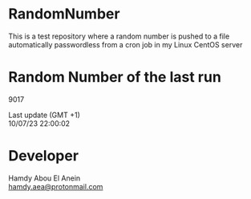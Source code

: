 # RandomNumber    
This is a test repository where a random number is pushed to a file automatically passwordless from a cron job in my Linux CentOS server    
# Random Number of the last run   
9017
      
Last update (GMT +1)    
10/07/23 22:00:02
# Developer    
Hamdy Abou El Anein   
hamdy.aea@protonmail.com
